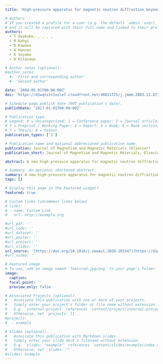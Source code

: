 ```yaml
---
title: 'High-pressure apparatus for magnetic neutron diffraction beyond 3 GPa at low temperature'

# Authors
# If you created a profile for a user (e.g. the default `admin` user), write the username (folder name) here
# and it will be replaced with their full name and linked to their profile.
authors:
  - T Osakabe, , , , , 
  - M Kohgi
  - D Kawana
  - A Hannan
  - K Soyama
  - H Kitazawa

# Author notes (optional)
#author_notes:
  #- 'First and corresponding author'
  #- 'Second author'

date: '2004-05-01T00:00:00Z'
doi: 'https://d1wqtxts1xzle7.cloudfront.net/46811725/j.jmmm.2003.12.87320160626-24263-tsy5z7-libre.pdf?1466972422=&response-content-disposition=inline%3B+filename%3DHigh_pressure_apparatus_for_magnetic_neu.pdf&Expires=1673316477&Signature=a-XbjOg6epiWz7hyHOciV7Azx0sKG2ishR8A25NZsWuCmflx~EwFYEYJQzlKwG6cl1U4bKQyl7An5W7Q3ijbdSxeIX65WACWJ4DnJ7dcW08k1zoXCxbEnYExCCJ2RoC53jo4-vxI4o5c2a0fhB6Asdnz1-oJszVWNJJbZla8HlvhtbmnN2L7iub3UDdM95hoQYinmOroDITHqANtZN~HjV1lzZ9qTZSg0cgZf5e80aeX0MLuUHiYQngoX-IE3CDqUFaXoY8BWTSvDx0LRuS5zxiotlMhgeTyMxXLVKaOmxP0BxsGTbApx4Dd2GAfvrJOxqNFlXCA7xGyN~ZsxsXOHQ__&Key-Pair-Id=APKAJLOHF5GGSLRBV4ZA'

# Schedule page publish date (NOT publication's date).
publishDate: '2017-01-01T00:00:00Z'

# Publication type.
# Legend: 0 = Uncategorized; 1 = Conference paper; 2 = Journal article;
# 3 = Preprint / Working Paper; 4 = Report; 5 = Book; 6 = Book section;
# 7 = Thesis; 8 = Patent
publication_types: ['2']

# Publication name and optional abbreviated publication name.
publication: Journal of Magnetism and Magnetic Materials (Elsevier)
publication_short: Journal of Magnetism and Magnetic Materials, Elsevier

abstract: A new high-pressure apparatus for magnetic neutron diffraction studies are described. Maximum pressure generated by the anvil-type high-pressure cell with 2:5 mm anvil tipand Cu–0.3% P gasket is about 6 GPa at present. The neutron-focusing device with many supermirrors, which is useful for the experiments with tiny sample, is also shown.

# Summary. An optional shortened abstract.
summary: A new high-pressure apparatus for magnetic neutron diffraction studies are described.
tags: []

# Display this page in the Featured widget?
featured: true

# Custom links (uncomment lines below)
# links:
# - name: Custom Link
#   url: http://example.org

#url_pdf: ''
#url_code: ''
#url_dataset: ''
#url_poster: ''
#url_project: ''
#url_slides: ''
url_source: '[https://doi.org/10.1016/j.newast.2020.101547](https://d1wqtxts1xzle7.cloudfront.net/46811725/j.jmmm.2003.12.87320160626-24263-tsy5z7-libre.pdf?1466972422=&response-content-disposition=inline%3B+filename%3DHigh_pressure_apparatus_for_magnetic_neu.pdf&Expires=1673316477&Signature=a-XbjOg6epiWz7hyHOciV7Azx0sKG2ishR8A25NZsWuCmflx~EwFYEYJQzlKwG6cl1U4bKQyl7An5W7Q3ijbdSxeIX65WACWJ4DnJ7dcW08k1zoXCxbEnYExCCJ2RoC53jo4-vxI4o5c2a0fhB6Asdnz1-oJszVWNJJbZla8HlvhtbmnN2L7iub3UDdM95hoQYinmOroDITHqANtZN~HjV1lzZ9qTZSg0cgZf5e80aeX0MLuUHiYQngoX-IE3CDqUFaXoY8BWTSvDx0LRuS5zxiotlMhgeTyMxXLVKaOmxP0BxsGTbApx4Dd2GAfvrJOxqNFlXCA7xGyN~ZsxsXOHQ__&Key-Pair-Id=APKAJLOHF5GGSLRBV4ZA)'
#url_video: ''

# Featured image
# To use, add an image named `featured.jpg/png` to your page's folder.
image:
  caption: 
  focal_point: ''
  preview_only: false

# Associated Projects (optional).
#   Associate this publication with one or more of your projects.
#   Simply enter your project's folder or file name without extension.
#   E.g. `internal-project` references `content/project/internal-project/index.md`.
#   Otherwise, set `projects: []`.
#projects:
#  - example

# Slides (optional).
#   Associate this publication with Markdown slides.
#   Simply enter your slide deck's filename without extension.
#   E.g. `slides: "example"` references `content/slides/example/index.md`.
#   Otherwise, set `slides: ""`.
#slides: example
---
```


